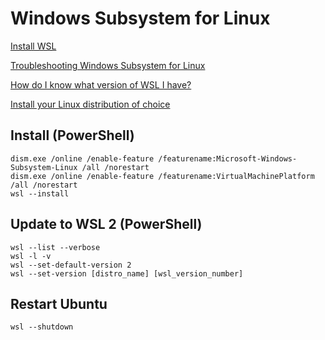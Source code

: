 # Windows Subsystem for Linux

[Install WSL](https://docs.microsoft.com/en-US/windows/wsl/install-win10 "docs.microsoft.com")

[Troubleshooting Windows Subsystem for Linux](https://docs.microsoft.com/en-US/windows/wsl/troubleshooting "docs.microsoft.com")

[How do I know what version of WSL I have?](https://linuxhint.com/check-wsl-version/ "linuxhint.com")

[Install your Linux distribution of choice](https://aka.ms/wslstore "aka.ms")


## Install (PowerShell)
	dism.exe /online /enable-feature /featurename:Microsoft-Windows-Subsystem-Linux /all /norestart
	dism.exe /online /enable-feature /featurename:VirtualMachinePlatform /all /norestart
	wsl --install

## Update to WSL 2 (PowerShell)
	wsl --list --verbose
	wsl -l -v
	wsl --set-default-version 2
	wsl --set-version [distro_name] [wsl_version_number]

## Restart Ubuntu
	wsl --shutdown
